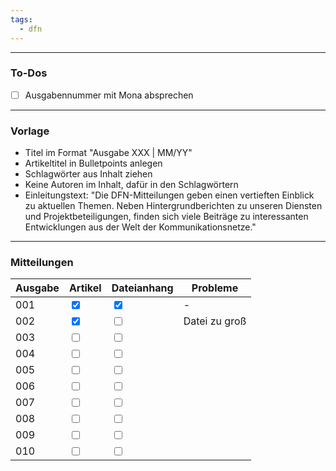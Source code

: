 ```yaml
---
tags:
  - dfn
---
```

***
### To-Dos

- [ ] Ausgabennummer mit Mona absprechen

***
### Vorlage

- Titel im Format "Ausgabe XXX | MM/YY"
- Artikeltitel in Bulletpoints anlegen
- Schlagwörter aus Inhalt ziehen
- Keine Autoren im Inhalt, dafür in den Schlagwörtern
- Einleitungstext: "Die DFN-Mitteilungen geben einen vertieften Einblick zu aktuellen Themen. Neben Hintergrundberichten zu unseren Diensten und Projektbeteiligungen, finden sich viele Beiträge zu interessanten Entwicklungen aus der Welt der Kommunikationsnetze."

***
### Mitteilungen
| Ausgabe | Artikel                                       | Dateianhang                                   | Probleme      |
| ------- | --------------------------------------------- | --------------------------------------------- | ------------- |
| 001     | <input type="checkbox" checked id="f07f84">   | <input type="checkbox" checked id="eb5e25">   | -             |
| 002     | <input type="checkbox" checked id="96d18f">   | <input type="checkbox" unchecked id="c25062"> | Datei zu groß |
| 003     | <input type="checkbox" unchecked id="f3c43a"> | <input type="checkbox" unchecked id="8304cc"> |               |
| 004     | <input type="checkbox" unchecked id="7695ca"> | <input type="checkbox" unchecked id="0332d7"> |               |
| 005     | <input type="checkbox" unchecked id="a3c030"> | <input type="checkbox" unchecked id="e50bad"> |               |
| 006     | <input type="checkbox" unchecked id="5e6aa9"> | <input type="checkbox" unchecked id="17fcc4"> |               |
| 007     | <input type="checkbox" unchecked id="3f3215"> | <input type="checkbox" unchecked id="3610ca"> |               |
| 008     | <input type="checkbox" unchecked id="2018da"> | <input type="checkbox" unchecked id="380101"> |               |
| 009     | <input type="checkbox" unchecked id="f5a517"> | <input type="checkbox" unchecked id="6d511a"> |               |
| 010     | <input type="checkbox" unchecked id="d1e3c0"> | <input type="checkbox" unchecked id="90e193"> |               | 

